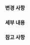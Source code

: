 ### 변경 사항

<!-- 주요 변경 사항들을 간략하게 나열해 주세요. -->

### 세부 내용

<!-- 각 변경 사항이 프로젝트에 어떤 영향을 미치는지 자세하게 기술해 주세요. -->

### 참고 사항

<!-- 추가적인 참고 사항이나 주의해야 할 점을 작성해주세요. -->
